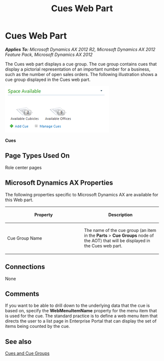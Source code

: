 ﻿---
title: Cues Web Part
TOCTitle: Cues
ms:assetid: 162a328c-35fa-4367-9a0b-7786336278dd
ms:mtpsurl: https://msdn.microsoft.com/en-us/library/Cc583731(v=AX.60)
ms:contentKeyID: 35244983
ms.date: 11/07/2012
mtps_version: v=AX.60
---

# Cues Web Part 


_**Applies To:** Microsoft Dynamics AX 2012 R2, Microsoft Dynamics AX 2012 Feature Pack, Microsoft Dynamics AX 2012_

The Cues web part displays a cue group. The cue group contains cues that display a pictorial representation of an important number for a business, such as the number of open sales orders. The following illustration shows a cue group displayed in the Cues web part.

![Cues](images/Cc583731.EP_Cues(AX.60).gif "Cues")

**Cues**

## Page Types Used On

Role center pages

## Microsoft Dynamics AX Properties

The following properties specific to Microsoft Dynamics AX are available for this Web part.

<table>
<colgroup>
<col style="width: 50%" />
<col style="width: 50%" />
</colgroup>
<thead>
<tr class="header">
<th><p>Property</p></th>
<th><p>Description</p></th>
</tr>
</thead>
<tbody>
<tr class="odd">
<td><p>Cue Group Name</p></td>
<td><p>The name of the cue group (an item in the <strong>Parts</strong> &gt; <strong>Cue Groups</strong> node of the AOT) that will be displayed in the Cues web part.</p></td>
</tr>
</tbody>
</table>


## Connections

None

## Comments

If you want to be able to drill down to the underlying data that the cue is based on, specify the **WebMenuItemName** property for the menu item that is used for the cue. The standard practice is to define a web menu item that directs the user to a list page in Enterprise Portal that can display the set of items being counted by the cue.

## See also

[Cues and Cue Groups](cues-and-cue-groups.md)

